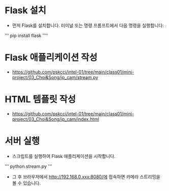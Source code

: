 
# Flask 설치

* 먼저 Flask를 설치합니다. 터미널 또는 명령 프롬프트에서 다음 명령을 실행합니다:

'''
pip install flask
''''

# Flask 애플리케이션 작성

* https://github.com/pskcci/intel-01/tree/main/class01/mini-project/03_Choi&Song/ip_cam/stream.py

# HTML 템플릿 작성

* https://github.com/pskcci/intel-01/tree/main/class01/mini-project/03_Choi&Song/ip_cam/index.html


# 서버 실행

* 스크립트를 실행하여 Flask 애플리케이션을 시작합니다.

'''
python stream.py
'''
* 그 후 브라우저에서 http://192.168.0.xxx:8080/에 접속하면 카메라 스트리밍을 볼 수 있습니다.
